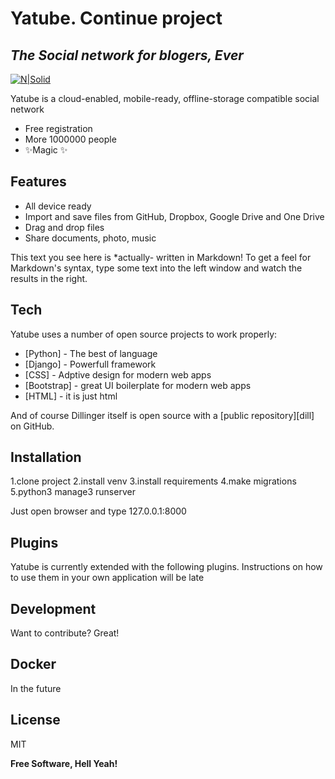 # Yatube. Continue project  
## _The Social network for blogers, Ever_

[![N|Solid](https://naked-science.ru/wp-content/uploads/2017/05/field_image_social-networks-in-crisis.jpg)](https://naked-science.ru/wp-content/uploads/2017/05/)



Yatube is a cloud-enabled, mobile-ready, offline-storage compatible social network


- Free registration
- More 1000000 people 
- ✨Magic ✨

## Features

- All device ready
- Import and save files from GitHub, Dropbox, Google Drive and One Drive
- Drag and drop files
- Share documents, photo, music 



This text you see here is *actually- written in Markdown! To get a feel
for Markdown's syntax, type some text into the left window and
watch the results in the right.

## Tech

Yatube uses a number of open source projects to work properly:

- [Python] - The best of language
- [Django] - Powerfull framework
- [CSS] - Adptive design for modern web apps
- [Bootstrap] - great UI boilerplate for modern web apps
- [HTML] - it is just html


And of course Dillinger itself is open source with a [public repository][dill]
 on GitHub.

## Installation
1.clone project
2.install venv
3.install requirements
4.make migrations
5.python3 manage3 runserver

Just open browser and type 127.0.0.1:8000


## Plugins

Yatube is currently extended with the following plugins.
Instructions on how to use them in your own application will be late


## Development

Want to contribute? Great!



## Docker

In the future

## License

MIT

**Free Software, Hell Yeah!**


